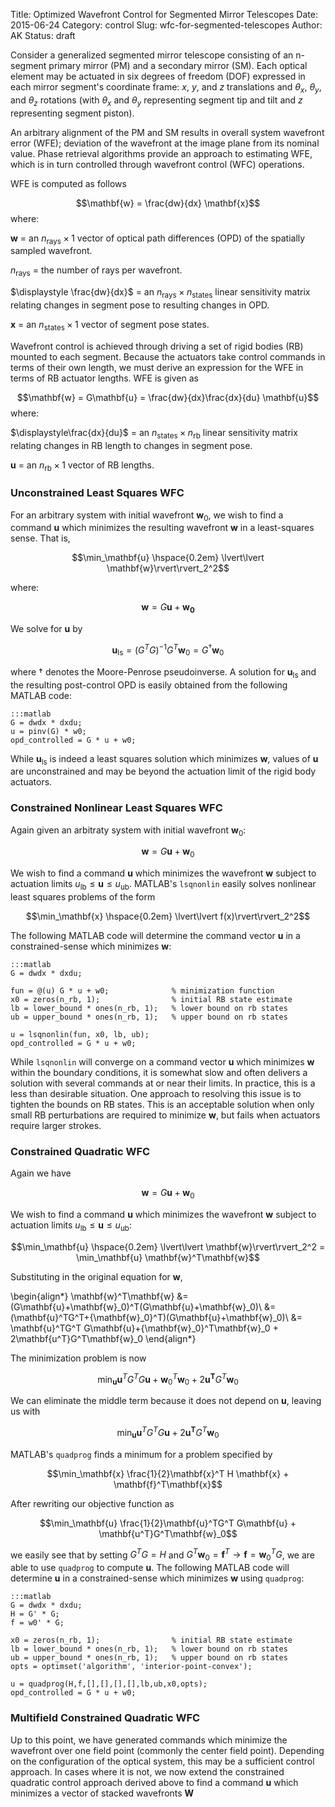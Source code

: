 Title: Optimized Wavefront Control for Segmented Mirror Telescopes
Date: 2015-06-24
Category: control
Slug: wfc-for-segmented-telescopes
Author: AK
Status: draft

Consider a generalized segmented mirror telescope consisting of an n-segment primary mirror (PM) and a secondary mirror (SM). Each optical element may be actuated in six degrees of freedom (DOF) expressed in each mirror segment's coordinate frame: $x$, $y$, and $z$ translations and $\theta_x$, $\theta_y$, and $\theta_z$ rotations  (with $\theta_x$ and $\theta_y$ representing segment tip and tilt and $z$ representing segment piston).

An arbitrary alignment of the PM and SM results in overall system wavefront error (WFE); deviation of the wavefront at the image plane from its nominal value. Phase retrieval algorithms provide an approach to estimating WFE, which is in turn controlled through wavefront control (WFC) operations.

WFE is computed as follows

$$\mathbf{w} = \frac{dw}{dx} \mathbf{x}$$
where:

$\mathbf{w}$  = an $n_{\text{rays}} \times 1$ vector of optical path differences (OPD) of the spatially sampled wavefront.

$n_{\text{rays}}$  = the number of rays per wavefront.

$\displaystyle \frac{dw}{dx}$  = an $n_\text{rays} \times n_\text{states}$ linear sensitivity matrix relating changes in segment pose to resulting changes in OPD.

$\mathbf{x}$ = an $n_\text{states} \times 1$ vector of segment pose states.

Wavefront control is achieved through driving a set of rigid bodies (RB) mounted to each segment. Because the actuators take control commands in terms of their own length, we must derive an expression for the WFE in terms of RB actuator lengths. WFE is given as

$$\mathbf{w} = G\mathbf{u} =  \frac{dw}{dx}\frac{dx}{du} \mathbf{u}$$
where:

$\displaystyle\frac{dx}{du}$ = an $n_\text{states} \times n_\text{rb}$ linear sensitivity matrix relating changes in RB length to changes in segment pose.

$\mathbf{u}$ = an $n_\text{rb} \times 1$ vector of RB lengths.

### Unconstrained Least Squares WFC
For an arbitrary system with initial wavefront $\mathbf{w}_0$, we wish to find a command $\mathbf{u}$ which minimizes the resulting wavefront $\mathbf{w}$ in a least-squares sense. That is,

$$\min_\mathbf{u} \hspace{0.2em} \lvert\lvert \mathbf{w}\rvert\rvert_2^2$$ 

where: 

$$\mathbf{w} = G\mathbf{u} + \mathbf{w_0}$$

We solve for $\mathbf{u}$ by

$$\mathbf{u}_\text{ls} = (G^TG)^{-1}G^T\mathbf{w}_0 = G^\dagger \mathbf{w}_0$$

where $\dagger$ denotes the Moore-Penrose pseudoinverse. A solution for $\mathbf{u}_\text{ls}$ and the resulting post-control OPD is easily obtained from the following MATLAB code:

    :::matlab
    G = dwdx * dxdu;
    u = pinv(G) * w0;
    opd_controlled = G * u + w0;

While $\mathbf{u}_\text{ls}$ is indeed a least squares solution which minimizes $\mathbf{w}$, values of $\mathbf{u}$ are unconstrained and may be beyond the actuation limit of the rigid body actuators.


### Constrained Nonlinear Least Squares WFC
Again given an arbitraty system with initial wavefront $\mathbf{w}_0$:

$$\mathbf{w} = G\mathbf{u} + \mathbf{w}_0$$

We wish to find a command $\mathbf{u}$ which minimizes the wavefront $\mathbf{w}$ subject to actuation limits $u_\text{lb} \leq \mathbf{u} \leq u_\text{ub}$. MATLAB's `lsqnonlin` easily solves nonlinear least squares problems of the form

$$\min_\mathbf{x} \hspace{0.2em} \lvert\lvert f(x)\rvert\rvert_2^2$$ 

The following MATLAB code will determine the command vector $\mathbf{u}$ in a constrained-sense which minimizes $\mathbf{w}$:

    :::matlab
    G = dwdx * dxdu;

    fun = @(u) G * u + w0;              % minimization function
    x0 = zeros(n_rb, 1); 				% initial RB state estimate 
    lb = lower_bound * ones(n_rb, 1);   % lower bound on rb states
    ub = upper_bound * ones(n_rb, 1);   % upper bound on rb states

    u = lsqnonlin(fun, x0, lb, ub);
    opd_controlled = G * u + w0;

While `lsqnonlin` will converge on a command vector $\mathbf{u}$ which minimizes $\mathbf{w}$ within the boundary conditions, it is somewhat slow and often delivers a solution with several commands at or near their limits. In practice, this is a less than desirable situation. One approach to resolving this issue is to tighten the bounds on RB states. This is an acceptable solution when only small RB perturbations are required to minimize $\mathbf{w}$, but fails when actuators require larger strokes.

### Constrained Quadratic WFC
Again we have

$$\mathbf{w} = G\mathbf{u} + \mathbf{w}_0$$

We wish to find a command $\mathbf{u}$ which minimizes the wavefront $\mathbf{w}$ subject to actuation limits $u_\text{lb} \leq \mathbf{u} \leq u_\text{ub}$:

$$\min_\mathbf{u} \hspace{0.2em} \lvert\lvert \mathbf{w}\rvert\rvert_2^2 = \min_\mathbf{u} \mathbf{w}^T\mathbf{w}$$ 

Substituting in the original equation for $\mathbf{w}$,

\begin{align*}
\mathbf{w}^T\mathbf{w} &= (G\mathbf{u}+\mathbf{w}_0)^T(G\mathbf{u}+\mathbf{w}_0)\\
&= (\mathbf{u}^TG^T+{\mathbf{w}_0}^T)(G\mathbf{u}+\mathbf{w}_0)\\
&= \mathbf{u}^TG^T G\mathbf{u}+{\mathbf{w}_0}^T\mathbf{w}_0 + 2\mathbf{u^T}G^T\mathbf{w}_0
\end{align*}

The minimization problem is now

$$\min_\mathbf{u} \mathbf{u}^TG^T G\mathbf{u}+{\mathbf{w}_0}^T\mathbf{w}_0 + 2\mathbf{u^T}G^T\mathbf{w}_0$$

We can eliminate the middle term because it does not depend on $\mathbf{u}$, leaving us with 

$$\min_\mathbf{u} \mathbf{u}^TG^T G\mathbf{u} + 2\mathbf{u^T}G^T\mathbf{w}_0$$

MATLAB's `quadprog` finds a minimum for a problem specified by 

$$\min_\mathbf{x} \frac{1}{2}\mathbf{x}^T H \mathbf{x} + \mathbf{f}^T\mathbf{x}$$

After rewriting our objective function as

$$\min_\mathbf{u} \frac{1}{2}\mathbf{u}^TG^T G\mathbf{u} + \mathbf{u^T}G^T\mathbf{w}_0$$

we easily see that by setting $G^T G = H$ and $G^T \mathbf{w}_0 = \mathbf{f}^T \rightarrow \mathbf{f} = {\mathbf{w}_0}^T G$, we are able to use `quadprog` to compute $\mathbf{u}$. The following MATLAB code will determine  $\mathbf{u}$ in a constrained-sense which minimizes $\mathbf{w}$ using `quadprog`:

    :::matlab
    G = dwdx * dxdu;
    H = G' * G;
    f = w0' * G;

    x0 = zeros(n_rb, 1); 				% initial RB state estimate 
    lb = lower_bound * ones(n_rb, 1);   % lower bound on rb states
    ub = upper_bound * ones(n_rb, 1);   % upper bound on rb states
    opts = optimset('algorithm', 'interior-point-convex');

    u = quadprog(H,f,[],[],[],[],lb,ub,x0,opts);
    opd_controlled = G * u + w0;

### Multifield Constrained Quadratic WFC
Up to this point, we have generated commands which minimize the wavefront over one field point (commonly the center field point). Depending on the configuration of the optical system, this may be a sufficient control approach. In cases where it is not, we now extend the constrained quadratic control approach derived above to find a command $\mathbf{u}$ which minimizes a vector of stacked wavefronts $\mathbf{W}$
